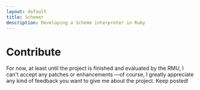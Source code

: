 ```yaml
---
layout: default
title: Schemer
description: Developing a Scheme interpreter in Ruby
---
```


# Contribute
For now, at least until the project is finished and evaluated by the RMU, I
can't accept any patches or enhancements &mdash;of course, I greatly appreciate
any kind of feedback you want to give me about the project. Keep posted!
